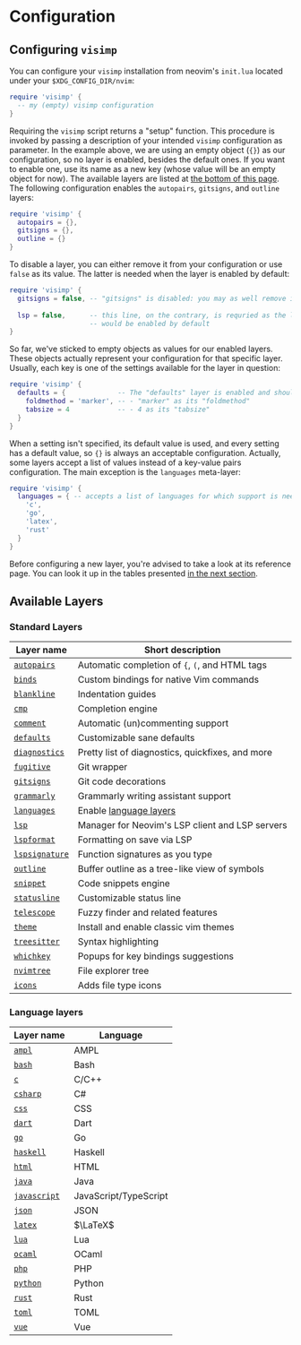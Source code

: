 # Configuration

## Configuring `visimp`

You can configure your `visimp` installation from neovim's `init.lua` located
under your `$XDG_CONFIG_DIR/nvim`:

```lua
require 'visimp' {
  -- my (empty) visimp configuration
}
```

Requiring the `visimp` script returns a "setup" function. This procedure
is invoked by passing a description of your intended `visimp` configuration as
parameter. In the example above, we are using an empty object (`{}`) as our 
configuration, so no layer is enabled, besides the default ones. If you want
to enable one, use its name as a new key (whose value will be an empty object
for now). The available layers are listed at [the bottom of this
page](#available-layers). The following configuration enables the `autopairs`,
`gitsigns`, and `outline` layers:

```lua
require 'visimp' {
  autopairs = {},
  gitsigns = {},
  outline = {}
}
```

To disable a layer, you can either remove it from your configuration or use
`false` as its value. The latter is needed when the layer is enabled by default:

```lua
require 'visimp' {
  gitsigns = false, -- "gitsigns" is disabled: you may as well remove its entry
  
  lsp = false,      -- this line, on the contrary, is requried as the layer
                    -- would be enabled by default
}
```

So far, we've sticked to empty objects as values for our enabled layers. These
objects actually represent your configuration for that specific layer. Usually,
each key is one of the settings available for the layer in question:

```lua
require 'visimp' {
  defaults = {             -- The "defaults" layer is enabled and should use:
    foldmethod = 'marker', -- - "marker" as its "foldmethod"
    tabsize = 4            -- - 4 as its "tabsize"
  }
}
```

When a setting isn't specified, its default value is used, and every setting has
a default value, so `{}` is always an acceptable configuration. Actually, some
layers accept a list of values instead of a key-value pairs configuration. The
main exception is the `languages` meta-layer:

```lua
require 'visimp' {
  languages = { -- accepts a list of languages for which support is needed.
    'c',
    'go',
    'latex',
    'rust'
  }
}
```

Before configuring a new layer, you're advised to take a look at its reference
page. You can look it up in the tables presented [in the next
section](#available-layers).

## Available Layers

### Standard Layers

| Layer name                               | Short description                                |
| ---------------------------------------- | ------------------------------------------------ |
| [`autopairs`](layers/AUTOPAIRS.md)       | Automatic completion of `{`, `(`, and HTML tags  |
| [`binds`](layers/BINDS.md)               | Custom bindings for native Vim commands          |
| [`blankline`](layers/BLANKLINE.md)       | Indentation guides                               |
| [`cmp`](layers/CMP.md)                   | Completion engine                                |
| [`comment`](layers/COMMENT.md)           | Automatic (un)commenting support                 |
| [`defaults`](layers/DEFAULTS.md)         | Customizable sane defaults                       |
| [`diagnostics`](layers/DIAGNOSTICS.md)   | Pretty list of diagnostics, quickfixes, and more |
| [`fugitive`](layers/FUGITIVE.md)         | Git wrapper                                      |
| [`gitsigns`](layers/GITSIGNS.md)         | Git code decorations                             |
| [`grammarly`](layers/GRAMMARLY.md)       | Grammarly writing assistant support              |
| [`languages`](layers/LANGUAGES.md)       | Enable [language layers](#language-layers)       |
| [`lsp`](layers/LSP.md)                   | Manager for Neovim's LSP client and LSP servers  |
| [`lspformat`](layers/LSPFORMAT.md)       | Formatting on save via LSP                       |
| [`lspsignature`](layers/LSPSIGNATURE.md) | Function signatures as you type                  |
| [`outline`](layers/OUTLINE.md)           | Buffer outline as a tree-like view of symbols    |
| [`snippet`](layers/SNIPPET.md)           | Code snippets engine                             |
| [`statusline`](layers/STATUSLINE.md)     | Customizable status line                         |
| [`telescope`](layers/TELESCOPE.md)       | Fuzzy finder and related features                |
| [`theme`](layers/THEME.md)               | Install and enable classic vim themes            |
| [`treesitter`](layers/TREESITTER.md)     | Syntax highlighting                              |
| [`whichkey`](layers/WHICHKEY.md)         | Popups for key bindings suggestions              |
| [`nvimtree`](layers/NVIMTREE.md)         | File explorer tree                               |
| [`icons`](layers/ICONS.md)               | Adds file type icons                             |

### Language layers

| Layer name                         | Language              |
| ---------------------------------- | --------------------- |
| [`ampl`](lang/AMPL.md)             | AMPL                  |
| [`bash`](lang/BASH.md)             | Bash                  |
| [`c`](lang/C.md)                   | C/C++                 |
| [`csharp`](lang/CSHARP.md)         | C#                    |
| [`css`](lang/CSS.md)               | CSS                   |
| [`dart`](lang/DART.md)             | Dart                  |
| [`go`](lang/GO.md)                 | Go                    |
| [`haskell`](lang/HSKELL.md)        | Haskell               |
| [`html`](lang/HTML.md)             | HTML                  |
| [`java`](lang/JAVA.md)             | Java                  |
| [`javascript`](lang/JAVASCRIPT.md) | JavaScript/TypeScript |
| [`json`](lang/JSON.md)             | JSON                  |
| [`latex`](lang/LATEX.md)           | $\LaTeX$              |
| [`lua`](lang/LUA.md)               | Lua                   |
| [`ocaml`](lang/OCAML.md)           | OCaml                 |           
| [`php`](lang/PHP.md)               | PHP                   |
| [`python`](lang/PYTHON.md)         | Python                |
| [`rust`](lang/RUST.md)             | Rust                  |
| [`toml`](lang/TOML.md)             | TOML                  |
| [`vue`](lang/VUE.md)               | Vue                   |

